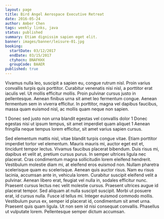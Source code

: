 ```yaml
---
layout: page
title: Bird Angel Aerospace Executive Retreat
date: 2016-05-24
author: Amber Chen
tags: weekly links, java
status: published
summary: Etiam dignissim sapien eget elit.
banner: images/banner/leisure-01.jpg
booking:
  startDate: 03/12/2017
  endDate: 03/15/2017
  ctyhocn: BNAFKHX
  groupCode: BAAER
published: true
---
```

Vivamus nulla leo, suscipit a sapien eu, congue rutrum nisl. Proin varius convallis turpis quis porttitor. Curabitur venenatis nisi nisl, a porttitor erat iaculis vel. Ut mollis efficitur mollis. Proin pulvinar cursus justo in pellentesque. Aenean finibus urna sit amet leo fermentum congue. Aenean fermentum sem in viverra efficitur. In porttitor, magna vel dapibus faucibus, massa quam euismod nisl, ac mollis quam neque non sapien.

1 Donec sed justo non urna blandit egestas vel convallis dolor
1 Donec egestas nisi ut ipsum tempus, sit amet imperdiet quam aliquet
1 Aenean fringilla neque tempus lorem efficitur, sit amet varius sapien cursus.

Sed elementum mattis nisl, vitae blandit turpis congue vitae. Etiam porttitor imperdiet tortor vel elementum. Mauris mauris mi, auctor eget est et, tincidunt tempor lectus. Vivamus faucibus placerat bibendum. Duis risus mi, dapibus et velit at, pretium cursus purus. In semper ultrices ligula nec placerat. Cras condimentum magna sollicitudin lorem eleifend hendrerit. Vestibulum molestie diam mi, at eleifend eros euismod non. Nullam pharetra scelerisque quam eu scelerisque. Aenean quis auctor risus. Nam eu risus lacinia, accumsan ante in, vehicula lorem. Curabitur suscipit eleifend velit a pulvinar.
Aenean libero erat, feugiat vel nulla in, sodales efficitur nunc. Praesent cursus lectus nec velit molestie cursus. Praesent ultrices augue id placerat tempor. Sed aliquam at nulla suscipit suscipit. Morbi ut posuere erat, id cursus nulla. Fusce id tellus mi. Integer euismod commodo mollis. Vestibulum purus ex, semper id placerat id, condimentum sit amet urna. Praesent quis quam ligula. Ut non sem id nisi consequat convallis. Phasellus ut vulputate lorem. Pellentesque semper dictum accumsan.
